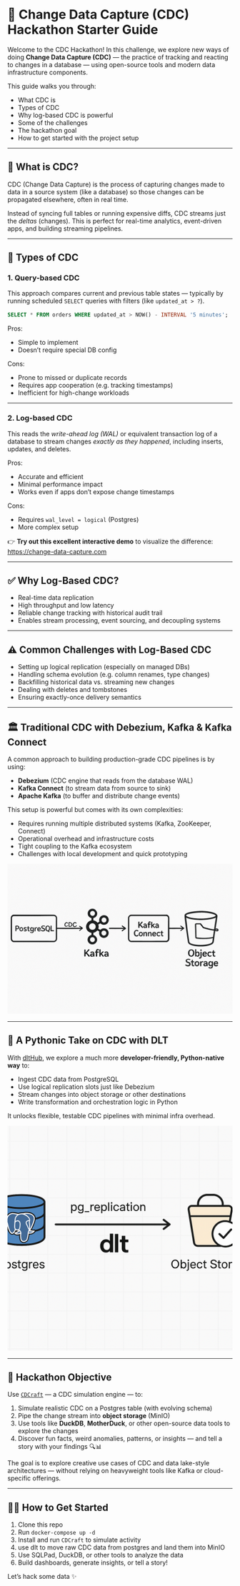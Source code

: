 # 🧼 Change Data Capture (CDC) Hackathon Starter Guide

Welcome to the CDC Hackathon! In this challenge, we explore new ways of doing **Change Data Capture (CDC)** — the practice of tracking and reacting to changes in a database — using open-source tools and modern data infrastructure components.

This guide walks you through:
- What CDC is
- Types of CDC
- Why log-based CDC is powerful
- Some of the challenges
- The hackathon goal
- How to get started with the project setup

---

## 📌 What is CDC?
CDC (Change Data Capture) is the process of capturing changes made to data in a source system (like a database) so those changes can be propagated elsewhere, often in real time.

Instead of syncing full tables or running expensive diffs, CDC streams just the *deltas* (changes). This is perfect for real-time analytics, event-driven apps, and building streaming pipelines.

---

## 🔄 Types of CDC

### 1. **Query-based CDC**
This approach compares current and previous table states — typically by running scheduled `SELECT` queries with filters (like `updated_at > ?`).

```sql
SELECT * FROM orders WHERE updated_at > NOW() - INTERVAL '5 minutes';
```

Pros:
- Simple to implement
- Doesn’t require special DB config

Cons:
- Prone to missed or duplicate records
- Requires app cooperation (e.g. tracking timestamps)
- Inefficient for high-change workloads


---

### 2. **Log-based CDC**
This reads the *write-ahead log (WAL)* or equivalent transaction log of a database to stream changes *exactly as they happened*, including inserts, updates, and deletes.

Pros:
- Accurate and efficient
- Minimal performance impact
- Works even if apps don’t expose change timestamps

Cons:
- Requires `wal_level = logical` (Postgres)
- More complex setup

👉 **Try out this excellent interactive demo** to visualize the difference: https://change-data-capture.com

---

## ✅ Why Log-Based CDC?
- Real-time data replication
- High throughput and low latency
- Reliable change tracking with historical audit trail
- Enables stream processing, event sourcing, and decoupling systems

---

## ⚠️ Common Challenges with Log-Based CDC
- Setting up logical replication (especially on managed DBs)
- Handling schema evolution (e.g. column renames, type changes)
- Backfilling historical data vs. streaming new changes
- Dealing with deletes and tombstones
- Ensuring exactly-once delivery semantics

---

## 🏛️ Traditional CDC with Debezium, Kafka & Kafka Connect
A common approach to building production-grade CDC pipelines is by using:

- **Debezium** (CDC engine that reads from the database WAL)
- **Kafka Connect** (to stream data from source to sink)
- **Apache Kafka** (to buffer and distribute change events)

This setup is powerful but comes with its own complexities:
- Requires running multiple distributed systems (Kafka, ZooKeeper, Connect)
- Operational overhead and infrastructure costs
- Tight coupling to the Kafka ecosystem
- Challenges with local development and quick prototyping

![Kafka-based CDC](assets/cdc_kafka.png)

---

## 🚀 A Pythonic Take on CDC with DLT

With [dltHub](https://github.com/dlt-hub/dlt), we explore a much more **developer-friendly, Python-native way** to:
- Ingest CDC data from PostgreSQL
- Use logical replication slots just like Debezium
- Stream changes into object storage or other destinations
- Write transformation and orchestration logic in Python

It unlocks flexible, testable CDC pipelines with minimal infra overhead.

![DLT-based CDC](assets/cdc_dlt.png)

---

## 🚀 Hackathon Objective

Use [`CDCraft`](https://github.com/JesuFemi-O/CDCraft) — a CDC simulation engine — to:

1. Simulate realistic CDC on a Postgres table (with evolving schema)
2. Pipe the change stream into **object storage** (MinIO)
3. Use tools like **DuckDB**, **MotherDuck**, or other open-source data tools to explore the changes
4. Discover fun facts, weird anomalies, patterns, or insights — and tell a story with your findings 🔍📊


The goal is to explore creative use cases of CDC and data lake-style architectures — without relying on heavyweight tools like Kafka or cloud-specific offerings.

---


## 🏋️‍⚖️ How to Get Started

1. Clone this repo
2. Run `docker-compose up -d`
3. Install and run `CDCraft` to simulate activity
4. use dlt to move raw CDC data from postgres and land them into MinIO
5. Use SQLPad, DuckDB, or other tools to analyze the data
6. Build dashboards, generate insights, or tell a story!

Let’s hack some data ✨
